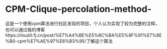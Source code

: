 # CPM-Clique-percolation-method-
这是一个使用cpm算法进行社区发现的项目，个人认为实现了较为完整的注释，也可以通过我的博客https://muzili.fj.cn/post/%E7%A4%BE%E5%8C%BA%E5%8F%91%E7%8E%B0-cpm%E7%AE%97%E6%B3%95/了解这个算法

